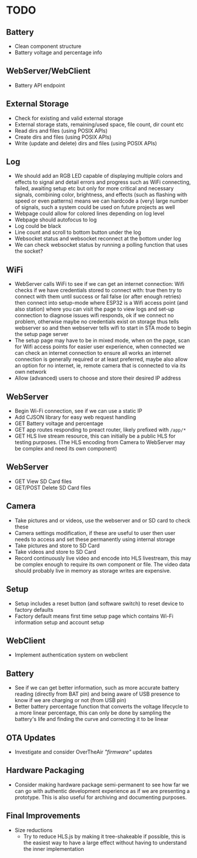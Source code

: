 # TODO

## Battery
* Clean component structure
* Battery voltage and percentage info

## WebServer/WebClient
* Battery API endpoint

## External Storage
* Check for existing and valid external storage
* External storage stats, remaining/used space, file count, dir count etc
* Read dirs and files (using POSIX APIs)
* Create dirs and files (using POSIX APIs)
* Write (update and delete) dirs and files (using POSIX APIs)

## Log
* We should add an RGB LED capable of displaying multiple colors and effects to signal and detail
  errors and progress such as WiFi connecting, failed, awaiting setup etc but only for more critical
  and necessary signals, combining color, brightness, and effects (such as flashing with speed or even
  patterns) means we can hardcode a (very) large number of signals, such a system could be used
  on future projects as well
* Webpage could allow for colored lines depending on log level
* Webpage should autofocus to log
* Log could be black
* Line count and scroll to bottom button under the log
* Websocket status and websocket reconnect at the bottom under log
* We can check websocket status by running a polling function that uses the socket?

## WiFi
* WebServer calls WiFi to see if we can get an internet connection:
  Wifi checks if we have credentials stored to connect with: 
     true then try to connect with them until success or fail
     false (or after enough retries) then connect into setup-mode where ESP32 is a
         Wifi access point (and also station) where you can visit the page to view
         logs and set-up connection to diagnose issues
  wifi responds, ok if we connect no problem, otherwise maybe no credentials exist on storage
  thus tells webserver so and then webserver tells wifi to start in STA mode to begin the 
  setup page server
* The setup page may have to be in mixed mode, when on the page, scan for Wifi access points for
  easier user experience, when connected we can check an internet connection to ensure all works
  an internet connection is generally required or at least preferred, maybe also allow an option
  for no internet, ie, remote camera that is connected to via its own network
* Allow (advanced) users to choose and store their desired IP address

## WebServer
* Begin Wi-Fi connection, see if we can use a static IP
* Add CJSON library for easy web request handling
* GET Battery voltage and percentage
* GET app routes responding to preact router, likely prefixed with `/app/*`
* GET HLS live stream resource, this can initially be a public HLS for testing purposes.
  (The HLS encoding from Camera to WebServer may be complex and need its own component)

## WebServer
* GET View SD Card files
* GET/POST Delete SD Card files

## Camera
* Take pictures and or videos, use the webserver and or SD card to check these
* Camera settings modification, if these are useful to user then user needs to access and set these
  permanently using internal storage
* Take pictures and store to SD Card
* Take videos and store to SD Card
* Record continuously live video and encode into HLS livestream, this may be complex enough to require
  its own component or file. The video data should probably live in memory as storage writes are expensive.

## Setup
* Setup includes a reset button (and software switch) to reset device to factory defaults
* Factory default means first time setup page which contains Wi-Fi information setup
  and account setup

## WebClient
* Implement authentication system on webclient

## Battery
* See if we can get better information, such as more accurate battery reading (directly from BAT pin)
  and being aware of USB presence to know if we are charging or not (from USB pin)
* Better battery percentage function that converts the voltage lifecycle to a more linear percentage,
  this can only be done by sampling the battery's life and finding the curve and correcting it to be 
  linear

## OTA Updates
* Investigate and consider OverTheAir _"firmware"_ updates

## Hardware Packaging
* Consider making hardware package semi-permanent to see how far we can go with authentic development
  experience as if we are presenting a prototype. This is also useful for archiving and documenting purposes.

## Final Improvements
* Size reductions
  * Try to reduce HLS.js by making it tree-shakeable if possible, this is the easiest way to have 
    a large effect without having to understand the inner implementation